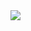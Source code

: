 <img src="https://media.discordapp.net/attachments/1105828510938976268/1131173034707914762/image.png?width=1440&height=555">
